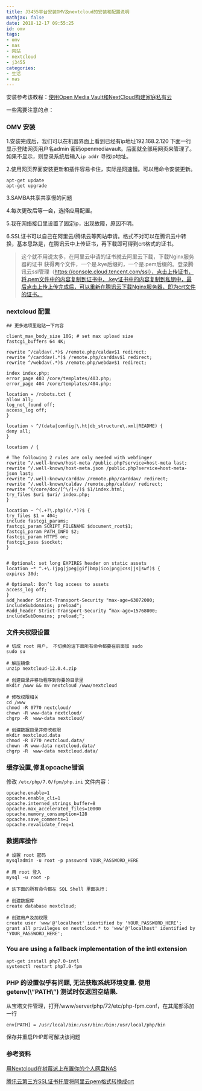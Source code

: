 ```yaml
---
title: J3455平台安装OMV及nextcloud的安装和配置说明
mathjax: false
date: 2018-12-17 09:55:25
id: omv
tags:
- omv
- nas
- 网站
- nextcloud
- j3455
categories:
- 生活
- nas
---
```


安装参考该教程：[使用Open Media Vault和NextCloud构建家庭私有云](http://www.azurew.com/6350.html)

一些需要注意的点：

<!---more--->

### OMV 安装

1.安装完成后，我们可以在机器界面上看到已经有ip地址192.168.2.120 下面一行显示登陆网页用户名admin 密码openmediavault。后面就全部用网页来管理了。如果不显示，则登录系统后输入`ip addr` 寻找ip地址。

2.使用网页界面安装更新和插件容易卡住，实际是网速慢。可以用命令安装更新。

```
apt-get update
apt-get upgrade
```

3.SAMBA共享共享慢的问题

4.每次更改后等一会，选择应用配置。

5.我在网络接口里设置了固定ip，出现故障，原因不明。

6.SSL证书可以自己在阿里云/腾讯云等网站申请。格式不对可以在腾讯云中转换，基本思路是，在腾讯云中上传证书，再下载即可得到crt格式的证书。

> 这个就不用说太多，在阿里云申请的证书就去阿里云下载，下载Nginx服务器的证书 获得两个文件，一个是.kye后缀的，一个是.pem后缀的。登录腾讯云ssl管理（https://console.cloud.tencent.com/ssl），点击上传证书，将.pem文件中的内容复制到证书中，.key证书中的内容复制到私钥中，最后点击上传上传完成后，可以重新在腾讯云下载Nginx服务器，即为crt文件的证书。

### nextcloud 配置

````
## 更多选项里粘贴一下内容

client_max_body_size 10G; # set max upload size
fastcgi_buffers 64 4K;

rewrite ^/caldav(.*)$ /remote.php/caldav$1 redirect;
rewrite ^/carddav(.*)$ /remote.php/carddav$1 redirect;
rewrite ^/webdav(.*)$ /remote.php/webdav$1 redirect;

index index.php;
error_page 403 /core/templates/403.php;
error_page 404 /core/templates/404.php;

location = /robots.txt {
allow all;
log_not_found off;
access_log off;
}

location ~ ^/(data|config|\.ht|db_structure\.xml|README) {
deny all;
} 

location / {

# The following 2 rules are only needed with webfinger
rewrite ^/.well-known/host-meta /public.php?service=host-meta last;
rewrite ^/.well-known/host-meta.json /public.php?service=host-meta-json last; 
rewrite ^/.well-known/carddav /remote.php/carddav/ redirect;
rewrite ^/.well-known/caldav /remote.php/caldav/ redirect; 
rewrite ^(/core/doc/[^\/]+/)$ $1/index.html;
try_files $uri $uri/ index.php;
}

location ~ ^(.+?\.php)(/.*)?$ {
try_files $1 = 404;
include fastcgi_params;
fastcgi_param SCRIPT_FILENAME $document_root$1;
fastcgi_param PATH_INFO $2;
fastcgi_param HTTPS on;
fastcgi_pass $socket;
}

 
# Optional: set long EXPIRES header on static assets
location ~* ^.+\.(jpg|jpeg|gif|bmp|ico|png|css|js|swf)$ {
expires 30d;

# Optional: Don’t log access to assets
access_log off;
}
add_header Strict-Transport-Security "max-age=63072000; includeSubdomains; preload";
#add_header Strict-Transport-Security “max-age=15768000; includeSubDomains; preload;”;
````

### 文件夹权限设置

```
# 切成 root 用户， 不切换的话下面所有命令都要在前面加 sudo
sudo su

# 解压镜像
unzip nextcloud-12.0.4.zip

# 创建目录并移动程序到你要的目录里
mkdir /www && mv nextcloud /www/nextcloud

# 修改权限相关
cd /www
chmod -R 0770 nextcloud/
chown -R www-data nextcloud/
chgrp -R  www-data nextcloud/

# 创建数据目录并修改权限
mkdir nextcloud.data
chmod -R 0770 nextcloud.data/
chown -R www-data nextcloud.data/
chgrp -R  www-data nextcloud.data/
```

### 缓存设置,修复opcache错误

修改 `/etc/php/7.0/fpm/php.ini` 文件内容： 

```
opcache.enable=1
opcache.enable_cli=1
opcache.interned_strings_buffer=8
opcache.max_accelerated_files=10000
opcache.memory_consumption=128
opcache.save_comments=1
opcache.revalidate_freq=1
```

### 数据库操作

````
# 设置 root 密码
mysqladmin -u root -p password YOUR_PASSWORD_HERE

# 用 root 登入
mysql -u root -p

# 这下面的所有命令都在 SQL Shell 里面执行：

# 创建数据库
create database nextcloud;

# 创建用户及加权限
create user 'www'@'localhost' identified by 'YOUR_PASSWORD_HERE';
grant all privileges on nextcloud.* to 'www'@'localhost' identified by 'YOUR_PASSWORD_HERE';
````

### You are using a fallback implementation of the intl extension

```
apt-get install php7.0-intl
systemctl restart php7.0-fpm
```

### PHP 的设置似乎有问题, 无法获取系统环境变量. 使用 getenv(\”PATH\”) 测试时仅返回空结果.

从宝塔文件管理，打开/www/server/php/72/etc/php-fpm.conf，在其尾部添加一行

```
env[PATH] = /usr/local/bin:/usr/bin:/bin:/usr/local/php/bin
```

保存并重启PHP即可解决该问题

### 参考资料

[用Nextcloud在树莓派上布置你的个人网盘NAS](https://www.jianshu.com/p/bbf24ac2fac1)

[腾讯云第三方SSL证书托管将阿里云pem格式转换成crt](https://www.4xseo.com/blog/3804/)